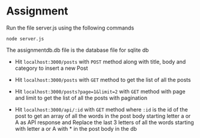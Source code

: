 # Assignment

Run the file server.js using the following commands

``node server.js``

The assignmentdb.db file is the database file for sqlite db

- Hit `localhost:3000/posts` with `POST` method along with title, body and category to insert a new Post
- Hit `localhost:3000/posts` with `GET` method to get the list of all the posts
- Hit `localhost:3000/posts?page=1&limit=2` with `GET` method  with page and limit to get the list of all the posts with pagination  

- Hit `localhost:3000/api/:id` with `GET` method where `:id` is the id of the post to get an array of all the words in the post body 
starting letter a or A as API response and Replace the last 3 letters of all the words starting with letter a or A with * in the post
body in the db



